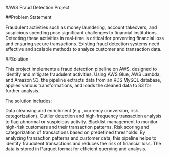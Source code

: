 #AWS Fraud Detection Project

##Problem Statement 

Fraudulent activities such as money laundering, account takeovers, and suspicious spending pose significant challenges to financial institutions. Detecting these activities in real-time is critical for preventing financial loss and ensuring secure transactions. Existing fraud detection systems need effective and scalable methods to analyze customer and transaction data.

##Solution 

This project implements a fraud detection pipeline on AWS, designed to identify and mitigate fraudulent activities. Using AWS Glue, AWS Lambda, and Amazon S3, the pipeline extracts data from an RDS MySQL database, applies various transformations, and loads the cleaned data to S3 for further analysis.

The solution includes:

Data cleansing and enrichment (e.g., currency conversion, risk categorization).
Outlier detection and high-frequency transaction analysis to flag abnormal or suspicious activity.
Blacklist management to monitor high-risk customers and their transaction patterns.
Risk scoring and categorization of transactions based on predefined thresholds.
By analyzing transaction patterns and customer data, this pipeline helps to identify fraudulent transactions and reduces the risk of financial loss. The data is stored in Parquet format for efficient querying and analysis.
